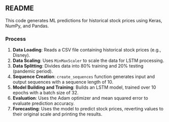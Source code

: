 ## README

This code generates ML predictions for historical stock prices using Keras, NumPy, and Pandas.

### Process
1. **Data Loading**: Reads a CSV file containing historical stock prices (e.g., Disney).
2. **Data Scaling**: Uses `MinMaxScaler` to scale the data for LSTM processing.
3. **Data Splitting**: Divides data into 80% training and 20% testing (pandemic period).
4. **Sequence Creation**: `create_sequences` function generates input and output sequences with a sequence length of 10.
5. **Model Building and Training**: Builds an LSTM model, trained over 10 epochs with a batch size of 32.
6. **Evaluation**: Uses the Adam optimizer and mean squared error to evaluate prediction accuracy.
7. **Forecasting**: Uses the model to predict stock prices, reverting values to their original scale and printing the results.


